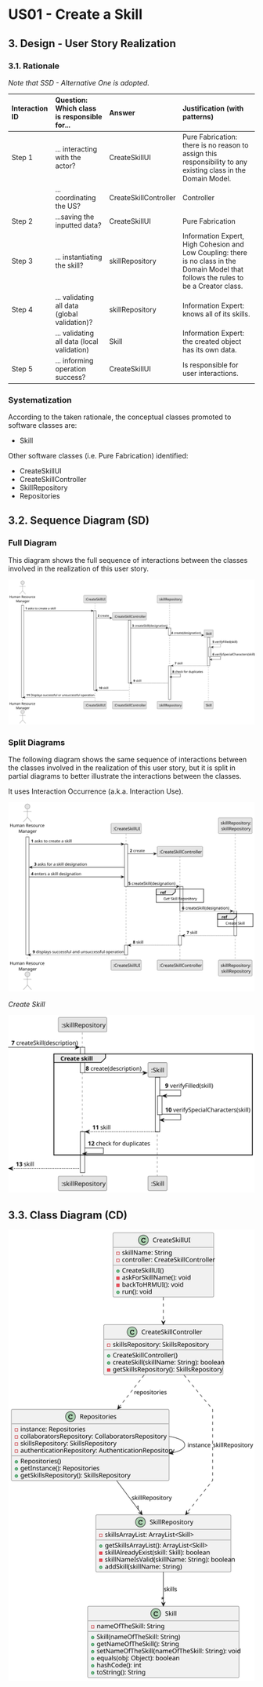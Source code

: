 # US01 - Create a Skill

## 3. Design - User Story Realization

### 3.1. Rationale

*Note that SSD - Alternative One is adopted.*

| Interaction ID | Question: Which class is responsible for...   | Answer                | Justification (with patterns)                                                                                 |
|:---------------|:----------------------------------------------|:----------------------|:--------------------------------------------------------------------------------------------------------------|
| Step 1  		     | 	... interacting with the actor?              | CreateSkillUI         | Pure Fabrication: there is no reason to assign this responsibility to any existing class in the Domain Model. |
| 			  		        | 	... coordinating the US?                     | CreateSkillController | Controller                                                                                                    |
| Step 2  		     | 	...saving the inputted data?                 | CreateSkillUI         | Pure Fabrication                                                                                              |
| Step 3  		     | 	... instantiating  the skill?                | skillRepository       | Information Expert, High Cohesion and Low Coupling: there is no class in the Domain Model that follows the rules to be a Creator class.                                                          |
| Step 4  		     | 	... validating all data (global validation)? | skillRepository       | Information Expert: knows all of its skills.                                                                  | 
|                | ... validating all data (local validation)    | Skill                 | Information Expert: the created object has its own data.                                                                                           |
| Step 5  		     | 	... informing operation success?             | CreateSkillUI         | Is responsible for user interactions.                                                                         | 

### Systematization ##

According to the taken rationale, the conceptual classes promoted to software classes are:

* Skill


Other software classes (i.e. Pure Fabrication) identified:

* CreateSkillUI
* CreateSkillController
* SkillRepository
* Repositories


## 3.2. Sequence Diagram (SD)


### Full Diagram

This diagram shows the full sequence of interactions between the classes involved in the realization of this user story.

![Sequence Diagram - Full](svg/us01-sequence-diagram-full.svg)

### Split Diagrams

The following diagram shows the same sequence of interactions between the classes involved in the realization of this user story, but it is split in partial diagrams to better illustrate the interactions between the classes.

It uses Interaction Occurrence (a.k.a. Interaction Use).

![Sequence Diagram - split](svg/us01-sequence-diagram-split.svg)

*Create Skill*

![Sequence Diagram - Partial - Create Skill](svg/us01-sequence-diagram-partial-create-skill.svg)

## 3.3. Class Diagram (CD)

![Class Diagram](svg/us01-class-diagram-.svg)
